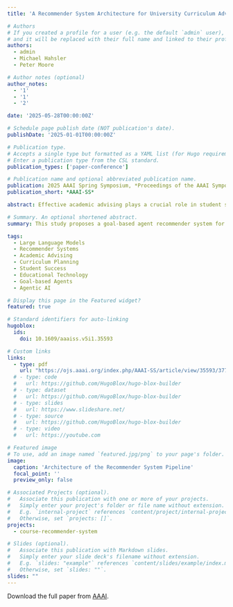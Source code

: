 ```yaml
---
title: 'A Recommender System Architecture for University Curriculum Advising'

# Authors
# If you created a profile for a user (e.g. the default `admin` user), write the username (folder name) here
# and it will be replaced with their full name and linked to their profile.
authors:
  - admin
  - Michael Hahsler
  - Peter Moore

# Author notes (optional)
author_notes:
  - '1'
  - '1'
  - '2'

date: '2025-05-28T00:00:00Z'

# Schedule page publish date (NOT publication's date).
publishDate: '2025-01-01T00:00:00Z'

# Publication type.
# Accepts a single type but formatted as a YAML list (for Hugo requirements).
# Enter a publication type from the CSL standard.
publication_types: ['paper-conference']

# Publication name and optional abbreviated publication name.
publication: 2025 AAAI Spring Symposium, *Proceedings of the AAAI Symposium Series, 5*(1), 235-241
publication_short: *AAAI-SS*

abstract: Effective academic advising plays a crucial role in student success, yet universities face challenges in optimizing advising processes and course enrollment. This task is complicated by the fact that several graduation requirements have to be met while also taking the students' interests into account. Academic advising has historically been performed by a skilled human adviser. Universities can optimize course planning and help students make informed decisions about their academic path with recommender systems. This case study develops a goal-based agent recommender system based on a large language model tailored to undergraduate students, depending on curriculum requirements, prerequisite dependencies, and student preferences. The developed recommendation system helps universities increase student advising efficiency and create more intuitive and student-centric curricula. We show how to structure and process complex curriculum data to create an algorithm-ready environment, simplifying the relationships between degree requirements and course offerings. This study evaluates multiple algorithms based on recommendation accuracy, computational efficiency, and their ability to meet degree requirements while fostering academic engagement. By streamlining course selection and exploring possible degree paths, the system may also help students graduate on time and navigate complex curricula. This system also collects important metrics to accurately predict student enrollment for classes, enabling college departments to plan their course offerings better. The system poses a significant benefit to university advising offices by reducing advisor workloads and encouraging student engagement, advancing the academic achievement of the entire student body.

# Summary. An optional shortened abstract.
summary: This study proposes a goal-based agent recommender system for undergraduate students using a large language model, tailored to curriculum requirements, prerequisites, and student preferences. The system optimizes course selection, streamlines degree path exploration, and predicts enrollment metrics, reducing advisor workloads and promoting academic engagement, ultimately enhancing student success and increasing the overall academic achievement of the student body.

tags:
  - Large Language Models
  - Recommender Systems
  - Academic Advising
  - Curriculum Planning
  - Student Success
  - Educational Technology
  - Goal-based Agents
  - Agentic AI

# Display this page in the Featured widget?
featured: true

# Standard identifiers for auto-linking
hugoblox:
  ids:
    doi: 10.1609/aaaiss.v5i1.35593

# Custom links
links:
  - type: pdf
    url: "https://ojs.aaai.org/index.php/AAAI-SS/article/view/35593/37748"
  # - type: code
  #   url: https://github.com/HugoBlox/hugo-blox-builder
  # - type: dataset
  #   url: https://github.com/HugoBlox/hugo-blox-builder
  # - type: slides
  #   url: https://www.slideshare.net/
  # - type: source
  #   url: https://github.com/HugoBlox/hugo-blox-builder
  # - type: video
  #   url: https://youtube.com

# Featured image
# To use, add an image named `featured.jpg/png` to your page's folder.
image:
  caption: 'Architecture of the Recommender System Pipeline'
  focal_point: ''
  preview_only: false

# Associated Projects (optional).
#   Associate this publication with one or more of your projects.
#   Simply enter your project's folder or file name without extension.
#   E.g. `internal-project` references `content/project/internal-project/index.md`.
#   Otherwise, set `projects: []`.
projects:
  - course-recommender-system

# Slides (optional).
#   Associate this publication with Markdown slides.
#   Simply enter your slide deck's filename without extension.
#   E.g. `slides: "example"` references `content/slides/example/index.md`.
#   Otherwise, set `slides: ""`.
slides: ""
---
```


Download the full paper from [AAAI](https://ojs.aaai.org/index.php/AAAI-SS/article/view/35593/37748).